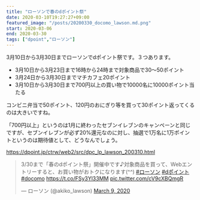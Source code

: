 ```yaml
---
title: "ローソンで春のdポイント祭"
date: 2020-03-10T19:27:27+09:00
featured_image: "/posts/20200330_docomo_lawson.md.png"
start: 2020-03-06
end: 2020-03-30
tags: ["dpoint","ローソン"]
---
```


3月10日から3月30日までローソンでdポイント祭です。３つあります。

- 3月10日から3月23日まで16時から24時まで対象商品で30〜50ポイント
- 3月24日から3月30日までマチカフェ20ポイント
- 3月10日から3月30日まで700円以上の買い物で10000名に10000ポイント当たる

コンビニ弁当で50ポイント、120円のおにぎり等を買って30ポイント返ってくるのは大きいですね。

「700円以上」というのは1月に終わったセブンイレブンのキャンペーンと同じですが、セブンイレブンが必ず20%還元なのに対し、抽選で1万名に1万ポイントというのは期待値として、どうなんでしょう。

https://dpoint.jp/ctrw/web2/src/dpc_lp_lawson_200310.html

<blockquote class="twitter-tweet"><p lang="ja" dir="ltr">3/30まで「春のdポイント祭」開催中です♪対象商品を買って、Webエントリーすると、お買い物がおトクになります(^^) <a href="https://twitter.com/hashtag/%E3%83%AD%E3%83%BC%E3%82%BD%E3%83%B3?src=hash&amp;ref_src=twsrc%5Etfw">#ローソン</a> <a href="https://twitter.com/hashtag/d%E3%83%9D%E3%82%A4%E3%83%B3%E3%83%88?src=hash&amp;ref_src=twsrc%5Etfw">#dポイント</a> <a href="https://twitter.com/hashtag/docomo?src=hash&amp;ref_src=twsrc%5Etfw">#docomo</a> <a href="https://t.co/FSy3Yl33MM">https://t.co/FSy3Yl33MM</a> <a href="https://t.co/cV9cXBQmgR">pic.twitter.com/cV9cXBQmgR</a></p>&mdash; ローソン (@akiko_lawson) <a href="https://twitter.com/akiko_lawson/status/1237143695092264971?ref_src=twsrc%5Etfw">March 9, 2020</a></blockquote> <script async src="https://platform.twitter.com/widgets.js" charset="utf-8"></script>
